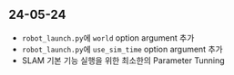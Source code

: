 ## 24-05-24
- `robot_launch.py`에 `world` option argument 추가
- `robot_launch.py`에 `use_sim_time` option argument 추가
- SLAM 기본 기능 실행을 위한 최소한의 Parameter Tunning